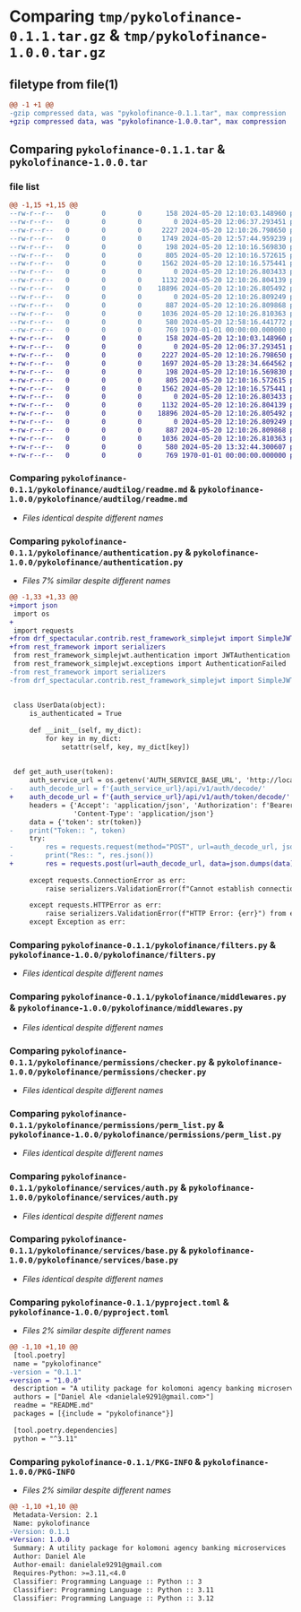 # Comparing `tmp/pykolofinance-0.1.1.tar.gz` & `tmp/pykolofinance-1.0.0.tar.gz`

## filetype from file(1)

```diff
@@ -1 +1 @@
-gzip compressed data, was "pykolofinance-0.1.1.tar", max compression
+gzip compressed data, was "pykolofinance-1.0.0.tar", max compression
```

## Comparing `pykolofinance-0.1.1.tar` & `pykolofinance-1.0.0.tar`

### file list

```diff
@@ -1,15 +1,15 @@
--rw-r--r--   0        0        0      158 2024-05-20 12:10:03.148960 pykolofinance-0.1.1/README.md
--rw-r--r--   0        0        0        0 2024-05-20 12:06:37.293451 pykolofinance-0.1.1/pykolofinance/__init__.py
--rw-r--r--   0        0        0     2227 2024-05-20 12:10:26.798650 pykolofinance-0.1.1/pykolofinance/audtilog/readme.md
--rw-r--r--   0        0        0     1749 2024-05-20 12:57:44.959239 pykolofinance-0.1.1/pykolofinance/authentication.py
--rw-r--r--   0        0        0      198 2024-05-20 12:10:16.569830 pykolofinance-0.1.1/pykolofinance/enums.py
--rw-r--r--   0        0        0      805 2024-05-20 12:10:16.572615 pykolofinance-0.1.1/pykolofinance/filters.py
--rw-r--r--   0        0        0     1562 2024-05-20 12:10:16.575441 pykolofinance-0.1.1/pykolofinance/middlewares.py
--rw-r--r--   0        0        0        0 2024-05-20 12:10:26.803433 pykolofinance-0.1.1/pykolofinance/permissions/__init__.py
--rw-r--r--   0        0        0     1132 2024-05-20 12:10:26.804139 pykolofinance-0.1.1/pykolofinance/permissions/checker.py
--rw-r--r--   0        0        0    18896 2024-05-20 12:10:26.805492 pykolofinance-0.1.1/pykolofinance/permissions/perm_list.py
--rw-r--r--   0        0        0        0 2024-05-20 12:10:26.809249 pykolofinance-0.1.1/pykolofinance/services/__init__.py
--rw-r--r--   0        0        0      887 2024-05-20 12:10:26.809868 pykolofinance-0.1.1/pykolofinance/services/auth.py
--rw-r--r--   0        0        0     1036 2024-05-20 12:10:26.810363 pykolofinance-0.1.1/pykolofinance/services/base.py
--rw-r--r--   0        0        0      580 2024-05-20 12:58:16.441772 pykolofinance-0.1.1/pyproject.toml
--rw-r--r--   0        0        0      769 1970-01-01 00:00:00.000000 pykolofinance-0.1.1/PKG-INFO
+-rw-r--r--   0        0        0      158 2024-05-20 12:10:03.148960 pykolofinance-1.0.0/README.md
+-rw-r--r--   0        0        0        0 2024-05-20 12:06:37.293451 pykolofinance-1.0.0/pykolofinance/__init__.py
+-rw-r--r--   0        0        0     2227 2024-05-20 12:10:26.798650 pykolofinance-1.0.0/pykolofinance/audtilog/readme.md
+-rw-r--r--   0        0        0     1697 2024-05-20 13:28:34.664562 pykolofinance-1.0.0/pykolofinance/authentication.py
+-rw-r--r--   0        0        0      198 2024-05-20 12:10:16.569830 pykolofinance-1.0.0/pykolofinance/enums.py
+-rw-r--r--   0        0        0      805 2024-05-20 12:10:16.572615 pykolofinance-1.0.0/pykolofinance/filters.py
+-rw-r--r--   0        0        0     1562 2024-05-20 12:10:16.575441 pykolofinance-1.0.0/pykolofinance/middlewares.py
+-rw-r--r--   0        0        0        0 2024-05-20 12:10:26.803433 pykolofinance-1.0.0/pykolofinance/permissions/__init__.py
+-rw-r--r--   0        0        0     1132 2024-05-20 12:10:26.804139 pykolofinance-1.0.0/pykolofinance/permissions/checker.py
+-rw-r--r--   0        0        0    18896 2024-05-20 12:10:26.805492 pykolofinance-1.0.0/pykolofinance/permissions/perm_list.py
+-rw-r--r--   0        0        0        0 2024-05-20 12:10:26.809249 pykolofinance-1.0.0/pykolofinance/services/__init__.py
+-rw-r--r--   0        0        0      887 2024-05-20 12:10:26.809868 pykolofinance-1.0.0/pykolofinance/services/auth.py
+-rw-r--r--   0        0        0     1036 2024-05-20 12:10:26.810363 pykolofinance-1.0.0/pykolofinance/services/base.py
+-rw-r--r--   0        0        0      580 2024-05-20 13:32:44.300607 pykolofinance-1.0.0/pyproject.toml
+-rw-r--r--   0        0        0      769 1970-01-01 00:00:00.000000 pykolofinance-1.0.0/PKG-INFO
```

### Comparing `pykolofinance-0.1.1/pykolofinance/audtilog/readme.md` & `pykolofinance-1.0.0/pykolofinance/audtilog/readme.md`

 * *Files identical despite different names*

### Comparing `pykolofinance-0.1.1/pykolofinance/authentication.py` & `pykolofinance-1.0.0/pykolofinance/authentication.py`

 * *Files 7% similar despite different names*

```diff
@@ -1,33 +1,33 @@
+import json
 import os
+
 import requests
+from drf_spectacular.contrib.rest_framework_simplejwt import SimpleJWTScheme
+from rest_framework import serializers
 from rest_framework_simplejwt.authentication import JWTAuthentication
 from rest_framework_simplejwt.exceptions import AuthenticationFailed
-from rest_framework import serializers
-from drf_spectacular.contrib.rest_framework_simplejwt import SimpleJWTScheme
 
 
 class UserData(object):
     is_authenticated = True
 
     def __init__(self, my_dict):
         for key in my_dict:
             setattr(self, key, my_dict[key])
 
 
 def get_auth_user(token):
     auth_service_url = os.getenv('AUTH_SERVICE_BASE_URL', 'http://localhost:10060')
-    auth_decode_url = f'{auth_service_url}/api/v1/auth/decode/'
+    auth_decode_url = f'{auth_service_url}/api/v1/auth/token/decode/'
     headers = {'Accept': 'application/json', 'Authorization': f'Bearer {str(token)}',
                'Content-Type': 'application/json'}
     data = {'token': str(token)}
-    print("Token:: ", token)
     try:
-        res = requests.request(method="POST", url=auth_decode_url, json=data, headers=headers)
-        print("Res:: ", res.json())
+        res = requests.post(url=auth_decode_url, data=json.dumps(data), headers=headers)
 
     except requests.ConnectionError as err:
         raise serializers.ValidationError(f"Cannot establish connection: {err}") from err
 
     except requests.HTTPError as err:
         raise serializers.ValidationError(f"HTTP Error: {err}") from err
     except Exception as err:
```

### Comparing `pykolofinance-0.1.1/pykolofinance/filters.py` & `pykolofinance-1.0.0/pykolofinance/filters.py`

 * *Files identical despite different names*

### Comparing `pykolofinance-0.1.1/pykolofinance/middlewares.py` & `pykolofinance-1.0.0/pykolofinance/middlewares.py`

 * *Files identical despite different names*

### Comparing `pykolofinance-0.1.1/pykolofinance/permissions/checker.py` & `pykolofinance-1.0.0/pykolofinance/permissions/checker.py`

 * *Files identical despite different names*

### Comparing `pykolofinance-0.1.1/pykolofinance/permissions/perm_list.py` & `pykolofinance-1.0.0/pykolofinance/permissions/perm_list.py`

 * *Files identical despite different names*

### Comparing `pykolofinance-0.1.1/pykolofinance/services/auth.py` & `pykolofinance-1.0.0/pykolofinance/services/auth.py`

 * *Files identical despite different names*

### Comparing `pykolofinance-0.1.1/pykolofinance/services/base.py` & `pykolofinance-1.0.0/pykolofinance/services/base.py`

 * *Files identical despite different names*

### Comparing `pykolofinance-0.1.1/pyproject.toml` & `pykolofinance-1.0.0/pyproject.toml`

 * *Files 2% similar despite different names*

```diff
@@ -1,10 +1,10 @@
 [tool.poetry]
 name = "pykolofinance"
-version = "0.1.1"
+version = "1.0.0"
 description = "A utility package for kolomoni agency banking microservices"
 authors = ["Daniel Ale <danielale9291@gmail.com>"]
 readme = "README.md"
 packages = [{include = "pykolofinance"}]
 
 [tool.poetry.dependencies]
 python = "^3.11"
```

### Comparing `pykolofinance-0.1.1/PKG-INFO` & `pykolofinance-1.0.0/PKG-INFO`

 * *Files 2% similar despite different names*

```diff
@@ -1,10 +1,10 @@
 Metadata-Version: 2.1
 Name: pykolofinance
-Version: 0.1.1
+Version: 1.0.0
 Summary: A utility package for kolomoni agency banking microservices
 Author: Daniel Ale
 Author-email: danielale9291@gmail.com
 Requires-Python: >=3.11,<4.0
 Classifier: Programming Language :: Python :: 3
 Classifier: Programming Language :: Python :: 3.11
 Classifier: Programming Language :: Python :: 3.12
```

